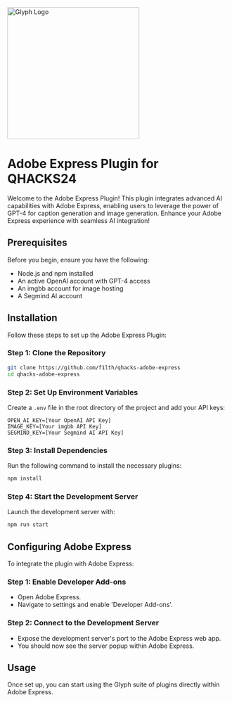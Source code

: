 

<img align="center" alt="Glyph Logo" width="300px" src="https://i.ibb.co/CBzwHVX/Untitled.png" />

# Adobe Express Plugin for QHACKS24

Welcome to the Adobe Express Plugin! This plugin integrates advanced AI capabilities with Adobe Express, enabling users to leverage the power of GPT-4 for caption generation and image generation. Enhance your Adobe Express experience with seamless AI integration!

## Prerequisites

Before you begin, ensure you have the following:

- Node.js and npm installed
- An active OpenAI account with GPT-4 access
- An imgbb account for image hosting
- A Segmind AI account

## Installation

Follow these steps to set up the Adobe Express Plugin:

### Step 1: Clone the Repository

```bash
git clone https://github.com/f1lth/qhacks-adobe-express
cd qhacks-adobe-express
```

### Step 2: Set Up Environment Variables

Create a `.env` file in the root directory of the project and add your API keys:

```
OPEN_AI_KEY=[Your OpenAI API Key]
IMAGE_KEY=[Your imgbb API Key]
SEGMIND_KEY=[Your Segmind AI API Key]
```

### Step 3: Install Dependencies

Run the following command to install the necessary plugins:

```bash
npm install
```

### Step 4: Start the Development Server

Launch the development server with:

```bash
npm run start
```

## Configuring Adobe Express

To integrate the plugin with Adobe Express:

### Step 1: Enable Developer Add-ons

- Open Adobe Express.
- Navigate to settings and enable 'Developer Add-ons'.

### Step 2: Connect to the Development Server

- Expose the development server's port to the Adobe Express web app.
- You should now see the server popup within Adobe Express.

## Usage

Once set up, you can start using the Glyph suite of plugins directly within Adobe Express.


